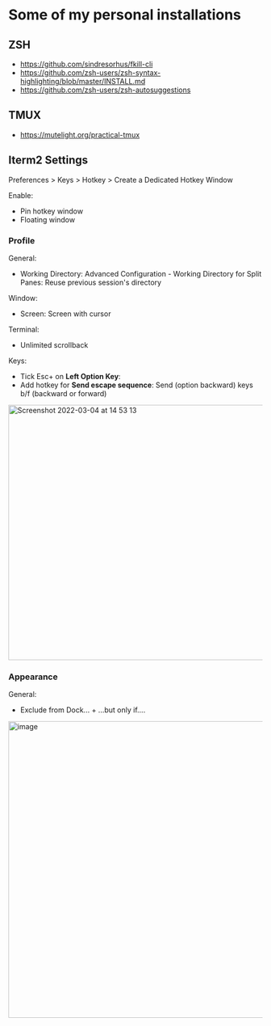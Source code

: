 # Some of my personal installations

## ZSH

- https://github.com/sindresorhus/fkill-cli
- https://github.com/zsh-users/zsh-syntax-highlighting/blob/master/INSTALL.md
- https://github.com/zsh-users/zsh-autosuggestions

## TMUX

- https://mutelight.org/practical-tmux

## Iterm2 Settings

Preferences > Keys > Hotkey > Create a Dedicated Hotkey Window

Enable:
- Pin hotkey window
- Floating window

### Profile

General:
- Working Directory: Advanced Configuration - Working Directory for Split Panes: Reuse previous session's directory

Window:
- Screen: Screen with cursor

Terminal:
- Unlimited scrollback

Keys:
- Tick Esc+ on **Left Option Key**:
- Add hotkey for **Send escape sequence**: Send (option backward) keys b/f (backward or forward)
<img width="505" alt="Screenshot 2022-03-04 at 14 53 13" src="https://user-images.githubusercontent.com/6420838/156714343-170f4b70-f7a3-4ec9-8649-f559a9ac17a5.png">


### Appearance

General:
- Exclude from Dock... + ...but only if....

<img width="587" alt="image" src="https://user-images.githubusercontent.com/6420838/114260190-d5f43f00-9a05-11eb-954b-6618bbb36625.png">


